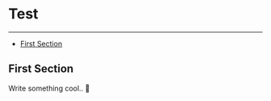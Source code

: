 # Test

---

- [First Section](#section-1)

<a name="section-1"></a>
## First Section

Write something cool.. 🦊
